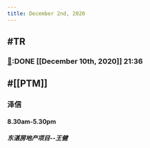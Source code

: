 ```yaml
---
title: December 2nd, 2020
---
```


## #TR
### [💸]([[Bill]]):DONE [[December 10th, 2020]] 21:36

## #[[PTM]]
### 泽信
#### 8.30am-5.30pm
##### 东湛房地产项目--王健

## 
